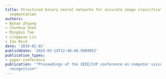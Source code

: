 ```yaml
---
title: Structured binary neural networks for accurate image classification and semantic
  segmentation
authors:
- Bohan Zhuang
- Chunhua Shen
- Mingkui Tan
- Lingqiao Liu
- Ian Reid
date: '2019-01-01'
publishDate: '2025-03-14T12:48:48.508995Z'
publication_types:
- paper-conference
publication: '*Proceedings of the IEEE/CVF conference on computer vision and pattern
  recognition*'
---
```

